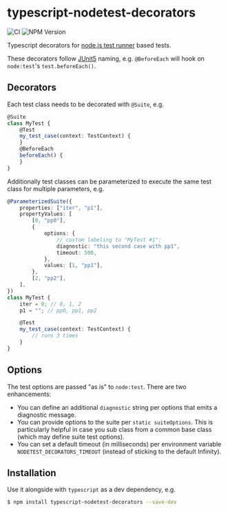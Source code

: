 # typescript-nodetest-decorators

![CI](https://github.com/dbo/typescript-nodetest-decorators/actions/workflows/ci.yml/badge.svg)
![NPM Version](https://img.shields.io/npm/v/typescript-nodetest-decorators)


Typescript decorators for [node.js test runner](https://nodejs.org/api/test.html) based tests.

These decorators follow [JUnit5](https://junit.org/junit5/) naming, e.g. `@BeforeEach` will hook on `node:test`'s `test.beforeEach()`.

## Decorators
Each test class needs to be decorated with `@Suite`, e.g.

```typescript
@Suite
class MyTest {
    @Test
    my_test_case(context: TestContext) {
    }
    @BeforeEach
    beforeEach() {
    }
}
```

Additionally test classes can be parameterized to execute the same test class for multiple parameters, e.g.

```typescript
@ParameterizedSuite({
    properties: ["iter", "p1"],
    propertyValues: [
        [0, "pp0"],
        {
            options: {
                // custom labeling to "MyTest #1":
                diagnostic: "this second case with pp1",
                timeout: 500,
            },
            values: [1, "pp1"],
        },
        [2, "pp2"],
    ],
})
class MyTest {
    iter = 0; // 0, 1, 2
    p1 = ""; // pp0, pp1, pp2

    @Test
    my_test_case(context: TestContext) {
        // runs 3 times
    }
}
```

## Options
The test options are passed "as is" to `node:test`. There are two enhancements:
- You can define an additional `diagnostic` string per options that emits a diagnostic message.
- You can provide options to the suite per `static suiteOptions`. This is particularly helpful in case you sub class from a common base class (which may define suite test options).
- You can set a default timeout (in milliseconds) per environment variable `NODETEST_DECORATORS_TIMEOUT` (instead of sticking to the default Infinity).

## Installation

Use it alongside with `typescript` as a dev dependency, e.g.

```bash
$ npm install typescript-nodetest-decorators --save-dev
```
